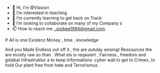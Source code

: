 - 👋 Hi, I’m @Vlavion
- 👀 I’m interested in teaching 
- 🌱 I’m currently learning to get back on Track 
- 💞️ I’m looking to collaborate on many of my Company s
- 📫 How to reach me ..sisibee1994@gmail.com.

<!---
Vlavion/Vlavion is a ✨ special ✨ repository because its `README.md` (this file) appears on your GitHub profile.
You can click the Preview link to take a look at your changes.
---> If All is one Existenz Money , time , knowledge 
And you Made Endless out off it   , the are autulay exisingt Ressources the are mostly raw so than . What els  is reqauiert  , Fairness  , freedom  and golabal Infrastruktur a to keep Informations .cyber wall to get to Crimes  ,to hold Our plant free from hate and Terrorismus.
 


